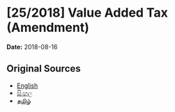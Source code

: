 # [25/2018] Value Added Tax (Amendment)

**Date:** 2018-08-16

## Original Sources

- [English](https://documents.gov.lk/view/acts/2018/8/25-2018_E.pdf)
- [සිංහල](https://documents.gov.lk/view/acts/2018/8/25-2018_S.pdf)
- [தமிழ்](https://documents.gov.lk/view/acts/2018/8/25-2018_T.pdf)

